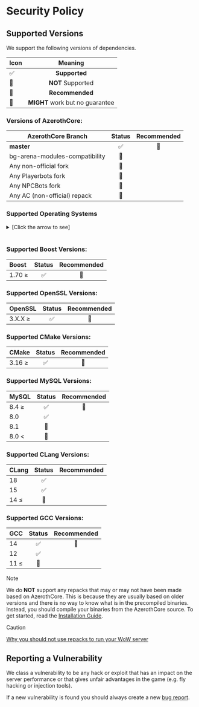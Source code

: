 # Security Policy

## Supported Versions

We support the following versions of dependencies.

| Icon                   |             Meaning             |
| :--------------------- | :-----------------------------: |
| :white_check_mark:     |          **Supported**          |
| :red_circle:           |        **NOT** Supported        |
| :large_blue_diamond:   |         **Recommended**         |
| :large_orange_diamond: | **MIGHT** work but no guarantee |

### Versions of AzerothCore:

| AzerothCore Branch             |         Status         |     Recommended      |
| ------------------------------ | :--------------------: | :------------------: |
| **master**                     |   :white_check_mark:   | :large_blue_diamond: |
| bg-arena-modules-compatibility | :large_orange_diamond: |                      |
| Any non-official fork          | :large_orange_diamond: |                      |
| Any Playerbots fork            |      :red_circle:      |                      |
| Any NPCBots fork               |      :red_circle:      |                      |
| Any AC (non-official) repack   |      :red_circle:      |                      |

### Supported Operating Systems

<details>
    <summary> [Click the arrow to see]</summary>

| Linux (Ubuntu) |       Status       |     Recommended      |
| :------------- | :----------------: | :------------------: |
| 24.04          | :white_check_mark: | :large_blue_diamond: |
| 22.04          | :white_check_mark: |                      |
| 20.04 ≤        |    :red_circle:    |                      |

| Linux (Debian) |         Status         | Recommended |
| :------------- | :--------------------: | :---------: |
| 12             | :large_orange_diamond: |             |
| 11             | :large_orange_diamond: |             |

| macOS |         Status         |     Recommended      |
| :---- | :--------------------: | :------------------: |
| 14    |   :white_check_mark:   | :large_blue_diamond: |
| 13    | :large_orange_diamond: |                      |
| 12 ≤  |      :red_circle:      |                      |

| Windows       |       Status       | Recommended |
| :------------ | :----------------: | :---------: |
| Windows 10    | :white_check_mark: |
| Windows 11    | :white_check_mark: |
| Windows 8.1 ≤ |    :red_circle:    |

</details>
<br>

### Supported Boost Versions:

| Boost  |       Status       |     Recommended      |
| :----- | :----------------: | :------------------: |
| 1.70 ≥ | :white_check_mark: | :large_blue_diamond: |

### Supported OpenSSL Versions:

| OpenSSL |       Status       |     Recommended      |
| :------ | :----------------: | :------------------: |
| 3.X.X ≥ | :white_check_mark: | :large_blue_diamond: |

### Supported CMake Versions:

| CMake  |       Status       |     Recommended      |
| :----- | :----------------: | :------------------: |
| 3.16 ≥ | :white_check_mark: | :large_blue_diamond: |

### Supported MySQL Versions:

| MySQL |       Status       |     Recommended      |
| :---- | :----------------: | :------------------: |
| 8.4 ≥ | :white_check_mark: | :large_blue_diamond: |
| 8.0   | :white_check_mark: |                      |
| 8.1   |    :red_circle:    |                      |
| 8.0 < |    :red_circle:    |                      |

### Supported CLang Versions:

| CLang |       Status       | Recommended |
| :---- | :----------------: | :---------: |
| 18    | :white_check_mark: |             |
| 15    | :white_check_mark: |             |
| 14 ≤  |    :red_circle:    |             |

### Supported GCC Versions:

| GCC  |       Status       |     Recommended      |
| :--- | :----------------: | :------------------: |
| 14   | :white_check_mark: | :large_blue_diamond: |
| 12   | :white_check_mark: |                      |
| 11 ≤ |    :red_circle:    |                      |

> [!NOTE]
> We do **NOT** support any repacks that may or may not have been made based on AzerothCore. This is because they are usually based on older versions and there is no way to know what is in the precompiled binaries. Instead, you should compile your binaries from the AzerothCore source. To get started, read the [Installation Guide](https://www.azerothcore.org/wiki/installation).

> [!CAUTION] 
> [Why you should not use repacks to run your WoW server](https://www.mangosrumors.org/why-you-should-not-use-repacks-to-run-your-wow-server/)

## Reporting a Vulnerability

We class a vulnerability to be any hack or exploit that has an impact on the server performance or that gives unfair advantages in the game (e.g. fly hacking or injection tools).

If a new vulnerability is found you should always create a new [bug report](https://github.com/azerothcore/azerothcore-wotlk/issues/new?assignees=&labels=&projects=&template=bug_report.yml).
